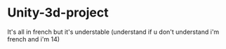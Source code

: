 # Unity-3d-project
It's all in french but it's understable (understand if u don't understand i'm french and i'm 14)

